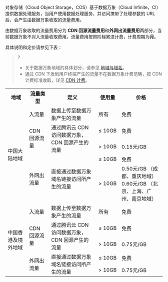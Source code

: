 对象存储（Cloud Object Storage，COS）基于数据万象（Cloud Infinite，CI）提供数据处理服务，当用户使用数据处理服务，并访问携带了处理参数的 URL 后，会产生由数据万象收取的流量费用。

由数据万象收取的流量费用分为 **CDN 回源流量费用**和**外网出流量费用**两部分，当前数据万象不对入流量收取费用。流量费用按照阶梯累进计费，计费周期为**月**。

具体说明和定价请参见下表：

>? 
> - 关于数据万象地域的具体划分，请参见 [地域与域名](https://cloud.tencent.com/document/product/460/31066)。
> - 通过 CDN 下发到用户终端产生的流量不在数据万象计费范畴，按 CDN 计费标准收取，详见 [CDN 计费](https://cloud.tencent.com/doc/product/228/562)。
> 

<table>
   <tr>
      <th>地域</td>
      <th>流量类型</th>
      <th>定义</th>
      <th>使用量</th>
      <th>价格 </th>
   </tr>
   <tr>
      <td rowspan=5>中国大陆地域</td>
      <td>入流量</td>
      <td>数据上传至数据万象产生的流量</td>
      <td> 所有</td>
      <td>  免费</td>
   </tr>
   <tr>
      <td rowspan="2">CDN 回源流量</td>
      <td rowspan="2" >通过腾讯云 CDN 访问数据万象，CDN 回源产生的流量</td>
      <td nowrap="nowrap">≤ 10GB</td>
      <td>免费</td>
   </tr>
   <tr>
      <td nowrap="nowrap">&gt; 10GB</td>
      <td>0.15元/GB</td>
   </tr>
   <tr>
      <td rowspan="2">外网出流量</td>
      <td rowspan="2">直接通过数据万象域名链接访问所产生的流量</td>
      <td nowrap="nowrap">≤ 10GB</td>
      <td>免费</td>
   </tr>
   <tr>
      <td nowrap="nowrap">&gt; 10GB</td>
      <td>0.50元/GB （成都、重庆地域）<br>0.60元/GB （北京、上海、广州、南京地域）</td>
   </tr>
   <tr>
      <td rowspan=5>中国香港及境外地域</td>
      <td>入流量</td>
      <td>数据上传至数据万象产生的流量</td>
      <td>所有</td>
      <td>免费</td>
   </tr>
   <tr>
      <td rowspan="2">CDN 回源流量</td>
      <td rowspan="2">通过腾讯云 CDN 访问数据万象，CDN 回源产生的流量</td>
      <td> ≤ 10GB</td>
      <td> 免费</td>
   </tr>
	    <tr>
      <td>&gt; 10GB</td>
      <td>0.75元/GB</td>
      </tr>
   <tr>
      <td rowspan="2">外网出流量</td>
      <td rowspan="2">直接通过数据万象域名链接访问所产生的流量</td>
      <td>≤ 10GB</td>
      <td>免费</td>
   </tr>
	    <tr>
      <td>&gt; 10GB</td>
      <td>0.75元/GB</td>
      </tr>
</table>


